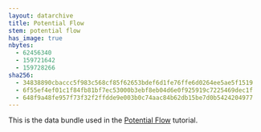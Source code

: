 ```yaml
---
layout: datarchive
title: Potential Flow
stem: potential flow
has_image: true
nbytes:
  - 62456340
  - 159721642
  - 159728266
sha256:
  - 34838890cbaccc5f983c568cf85f62653bdef6d1fe76ffe6d0264ee5ae5f1519
  - 6f55ef4ef01c1f84fb81bf7ec53000b3ebf8eb04d6e0f925919c7225469dec1f
  - 648f9a48fe957f73f32f2ffdde9e003b0c74aac84b62db15be7d0b5424204977
---
```

This is the data bundle used in the
[Potential Flow](https://visit-sphinx-github-user-manual.readthedocs.io/en/develop/tutorials/PotentialFlow.html#)
tutorial.
